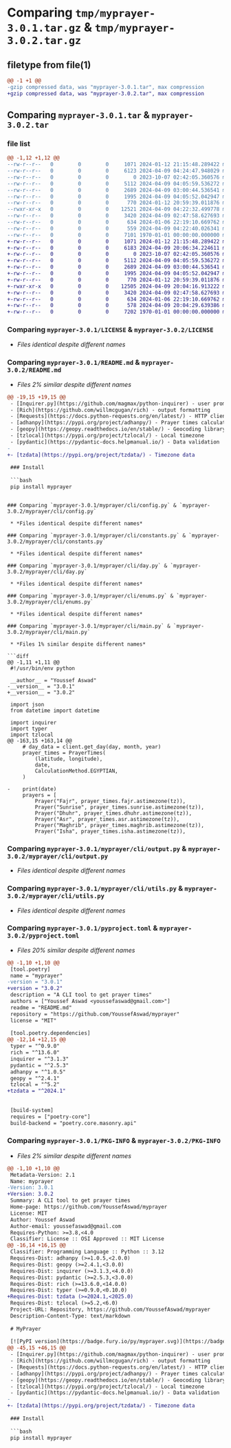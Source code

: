 # Comparing `tmp/myprayer-3.0.1.tar.gz` & `tmp/myprayer-3.0.2.tar.gz`

## filetype from file(1)

```diff
@@ -1 +1 @@
-gzip compressed data, was "myprayer-3.0.1.tar", max compression
+gzip compressed data, was "myprayer-3.0.2.tar", max compression
```

## Comparing `myprayer-3.0.1.tar` & `myprayer-3.0.2.tar`

### file list

```diff
@@ -1,12 +1,12 @@
--rw-r--r--   0        0        0     1071 2024-01-12 21:15:48.289422 myprayer-3.0.1/LICENSE
--rw-r--r--   0        0        0     6123 2024-04-09 04:24:47.948029 myprayer-3.0.1/README.md
--rw-r--r--   0        0        0        0 2023-10-07 02:42:05.360576 myprayer-3.0.1/myprayer/__init__.py
--rw-r--r--   0        0        0     5112 2024-04-09 04:05:59.536272 myprayer-3.0.1/myprayer/cli/config.py
--rw-r--r--   0        0        0     2689 2024-04-09 03:00:44.536541 myprayer-3.0.1/myprayer/cli/constants.py
--rw-r--r--   0        0        0     1995 2024-04-09 04:05:52.042947 myprayer-3.0.1/myprayer/cli/day.py
--rw-r--r--   0        0        0      770 2024-01-12 20:59:39.011876 myprayer-3.0.1/myprayer/cli/enums.py
--rwxr-xr-x   0        0        0    12521 2024-04-09 04:22:32.499778 myprayer-3.0.1/myprayer/cli/main.py
--rw-r--r--   0        0        0     3420 2024-04-09 02:47:58.627693 myprayer-3.0.1/myprayer/cli/output.py
--rw-r--r--   0        0        0      634 2024-01-06 22:19:10.669762 myprayer-3.0.1/myprayer/cli/utils.py
--rw-r--r--   0        0        0      559 2024-04-09 04:22:40.026341 myprayer-3.0.1/pyproject.toml
--rw-r--r--   0        0        0     7101 1970-01-01 00:00:00.000000 myprayer-3.0.1/PKG-INFO
+-rw-r--r--   0        0        0     1071 2024-01-12 21:15:48.289422 myprayer-3.0.2/LICENSE
+-rw-r--r--   0        0        0     6183 2024-04-09 20:06:34.224611 myprayer-3.0.2/README.md
+-rw-r--r--   0        0        0        0 2023-10-07 02:42:05.360576 myprayer-3.0.2/myprayer/__init__.py
+-rw-r--r--   0        0        0     5112 2024-04-09 04:05:59.536272 myprayer-3.0.2/myprayer/cli/config.py
+-rw-r--r--   0        0        0     2689 2024-04-09 03:00:44.536541 myprayer-3.0.2/myprayer/cli/constants.py
+-rw-r--r--   0        0        0     1995 2024-04-09 04:05:52.042947 myprayer-3.0.2/myprayer/cli/day.py
+-rw-r--r--   0        0        0      770 2024-01-12 20:59:39.011876 myprayer-3.0.2/myprayer/cli/enums.py
+-rwxr-xr-x   0        0        0    12505 2024-04-09 20:04:16.913222 myprayer-3.0.2/myprayer/cli/main.py
+-rw-r--r--   0        0        0     3420 2024-04-09 02:47:58.627693 myprayer-3.0.2/myprayer/cli/output.py
+-rw-r--r--   0        0        0      634 2024-01-06 22:19:10.669762 myprayer-3.0.2/myprayer/cli/utils.py
+-rw-r--r--   0        0        0      578 2024-04-09 20:04:29.639386 myprayer-3.0.2/pyproject.toml
+-rw-r--r--   0        0        0     7202 1970-01-01 00:00:00.000000 myprayer-3.0.2/PKG-INFO
```

### Comparing `myprayer-3.0.1/LICENSE` & `myprayer-3.0.2/LICENSE`

 * *Files identical despite different names*

### Comparing `myprayer-3.0.1/README.md` & `myprayer-3.0.2/README.md`

 * *Files 2% similar despite different names*

```diff
@@ -19,15 +19,15 @@
 - [Inquirer.py](https://github.com/magmax/python-inquirer) - user prompts
 - [Rich](https://github.com/willmcgugan/rich) - output formatting
 - [Requests](https://docs.python-requests.org/en/latest/) - HTTP client
 - [adhanpy](https://pypi.org/project/adhanpy/) - Prayer times calculation
 - [geopy](https://geopy.readthedocs.io/en/stable/) - Geocoding library
 - [tzlocal](https://pypi.org/project/tzlocal/) - Local timezone
 - [pydantic](https://pydantic-docs.helpmanual.io/) - Data validation
-
+- [tzdata](https://pypi.org/project/tzdata/) - Timezone data
 
 ### Install
 
 ```bash
 pip install myprayer
 ```
```

### Comparing `myprayer-3.0.1/myprayer/cli/config.py` & `myprayer-3.0.2/myprayer/cli/config.py`

 * *Files identical despite different names*

### Comparing `myprayer-3.0.1/myprayer/cli/constants.py` & `myprayer-3.0.2/myprayer/cli/constants.py`

 * *Files identical despite different names*

### Comparing `myprayer-3.0.1/myprayer/cli/day.py` & `myprayer-3.0.2/myprayer/cli/day.py`

 * *Files identical despite different names*

### Comparing `myprayer-3.0.1/myprayer/cli/enums.py` & `myprayer-3.0.2/myprayer/cli/enums.py`

 * *Files identical despite different names*

### Comparing `myprayer-3.0.1/myprayer/cli/main.py` & `myprayer-3.0.2/myprayer/cli/main.py`

 * *Files 1% similar despite different names*

```diff
@@ -1,11 +1,11 @@
 #!/usr/bin/env python
 
 __author__ = "Youssef Aswad"
-__version__ = "3.0.1"
+__version__ = "3.0.2"
 
 import json
 from datetime import datetime
 
 import inquirer
 import typer
 import tzlocal
@@ -163,15 +163,14 @@
     # day_data = client.get_day(day, month, year)
     prayer_times = PrayerTimes(
         (latitude, longitude),
         date,
         CalculationMethod.EGYPTIAN,
     )
 
-    print(date)
     prayers = [
         Prayer("Fajr", prayer_times.fajr.astimezone(tz)),
         Prayer("Sunrise", prayer_times.sunrise.astimezone(tz)),
         Prayer("Dhuhr", prayer_times.dhuhr.astimezone(tz)),
         Prayer("Asr", prayer_times.asr.astimezone(tz)),
         Prayer("Maghrib", prayer_times.maghrib.astimezone(tz)),
         Prayer("Isha", prayer_times.isha.astimezone(tz)),
```

### Comparing `myprayer-3.0.1/myprayer/cli/output.py` & `myprayer-3.0.2/myprayer/cli/output.py`

 * *Files identical despite different names*

### Comparing `myprayer-3.0.1/myprayer/cli/utils.py` & `myprayer-3.0.2/myprayer/cli/utils.py`

 * *Files identical despite different names*

### Comparing `myprayer-3.0.1/pyproject.toml` & `myprayer-3.0.2/pyproject.toml`

 * *Files 20% similar despite different names*

```diff
@@ -1,10 +1,10 @@
 [tool.poetry]
 name = "myprayer"
-version = "3.0.1"
+version = "3.0.2"
 description = "A CLI tool to get prayer times"
 authors = ["Youssef Aswad <youssefaswad@gmail.com>"]
 readme = "README.md"
 repository = "https://github.com/YoussefAswad/myprayer"
 license = "MIT"
 
 [tool.poetry.dependencies]
@@ -12,14 +12,15 @@
 typer = "^0.9.0"
 rich = "^13.6.0"
 inquirer = "^3.1.3"
 pydantic = "^2.5.3"
 adhanpy = "^1.0.5"
 geopy = "^2.4.1"
 tzlocal = "^5.2"
+tzdata = "^2024.1"
 
 
 [build-system]
 requires = ["poetry-core"]
 build-backend = "poetry.core.masonry.api"
```

### Comparing `myprayer-3.0.1/PKG-INFO` & `myprayer-3.0.2/PKG-INFO`

 * *Files 2% similar despite different names*

```diff
@@ -1,10 +1,10 @@
 Metadata-Version: 2.1
 Name: myprayer
-Version: 3.0.1
+Version: 3.0.2
 Summary: A CLI tool to get prayer times
 Home-page: https://github.com/YoussefAswad/myprayer
 License: MIT
 Author: Youssef Aswad
 Author-email: youssefaswad@gmail.com
 Requires-Python: >=3.8,<4.0
 Classifier: License :: OSI Approved :: MIT License
@@ -16,14 +16,15 @@
 Classifier: Programming Language :: Python :: 3.12
 Requires-Dist: adhanpy (>=1.0.5,<2.0.0)
 Requires-Dist: geopy (>=2.4.1,<3.0.0)
 Requires-Dist: inquirer (>=3.1.3,<4.0.0)
 Requires-Dist: pydantic (>=2.5.3,<3.0.0)
 Requires-Dist: rich (>=13.6.0,<14.0.0)
 Requires-Dist: typer (>=0.9.0,<0.10.0)
+Requires-Dist: tzdata (>=2024.1,<2025.0)
 Requires-Dist: tzlocal (>=5.2,<6.0)
 Project-URL: Repository, https://github.com/YoussefAswad/myprayer
 Description-Content-Type: text/markdown
 
 # MyPrayer
 
 [![PyPI version](https://badge.fury.io/py/myprayer.svg)](https://badge.fury.io/py/myprayer)
@@ -45,15 +46,15 @@
 - [Inquirer.py](https://github.com/magmax/python-inquirer) - user prompts
 - [Rich](https://github.com/willmcgugan/rich) - output formatting
 - [Requests](https://docs.python-requests.org/en/latest/) - HTTP client
 - [adhanpy](https://pypi.org/project/adhanpy/) - Prayer times calculation
 - [geopy](https://geopy.readthedocs.io/en/stable/) - Geocoding library
 - [tzlocal](https://pypi.org/project/tzlocal/) - Local timezone
 - [pydantic](https://pydantic-docs.helpmanual.io/) - Data validation
-
+- [tzdata](https://pypi.org/project/tzdata/) - Timezone data
 
 ### Install
 
 ```bash
 pip install myprayer
 ```
```

